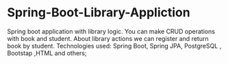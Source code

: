 # Spring-Boot-Library-Appliction
Spring boot application with library logic. You can make CRUD operations with book and student.
About library actions we can register and return book by student.
Technologies used: Spring Boot, Spring JPA, PostgreSQL , Bootstap ,HTML and others;
